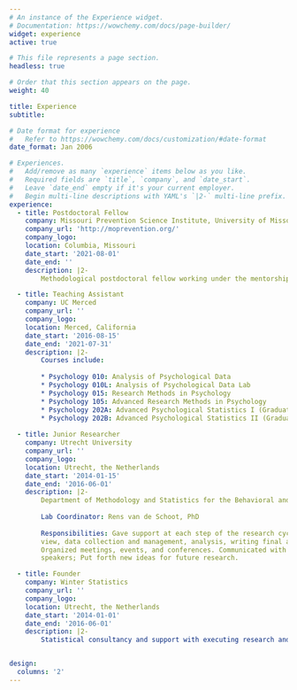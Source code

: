 ```yaml
---
# An instance of the Experience widget.
# Documentation: https://wowchemy.com/docs/page-builder/
widget: experience
active: true

# This file represents a page section.
headless: true

# Order that this section appears on the page.
weight: 40

title: Experience
subtitle:

# Date format for experience
#   Refer to https://wowchemy.com/docs/customization/#date-format
date_format: Jan 2006

# Experiences.
#   Add/remove as many `experience` items below as you like.
#   Required fields are `title`, `company`, and `date_start`.
#   Leave `date_end` empty if it's your current employer.
#   Begin multi-line descriptions with YAML's `|2-` multi-line prefix.
experience:
  - title: Postdoctoral Fellow
    company: Missouri Prevention Science Institute, University of Missouri
    company_url: 'http://moprevention.org/'
    company_logo: 
    location: Columbia, Missouri
    date_start: '2021-08-01'
    date_end: ''
    description: |2-
        Methodological postdoctoral fellow working under the mentorship of Dr. Wes Bonifay. Focusing on Bayesian statistics and structural equation models of all shapes and sizes.        

  - title: Teaching Assistant
    company: UC Merced
    company_url: ''
    company_logo: 
    location: Merced, California
    date_start: '2016-08-15'
    date_end: '2021-07-31'
    description: |2-
        Courses include:
        
        * Psychology 010: Analysis of Psychological Data
        * Psychology 010L: Analysis of Psychological Data Lab
        * Psychology 015: Research Methods in Psychology
        * Psychology 105: Advanced Research Methods in Psychology
        * Psychology 202A: Advanced Psychological Statistics I (Graduate level)
        * Psychology 202B: Advanced Psychological Statistics II (Graduate level)
        
  - title: Junior Researcher
    company: Utrecht University
    company_url: ''
    company_logo: 
    location: Utrecht, the Netherlands
    date_start: '2014-01-15'
    date_end: '2016-06-01'
    description: |2-
        Department of Methodology and Statistics for the Behavioral and Social Sciences
 
        Lab Coordinator: Rens van de Schoot, PhD
 
        Responsibilities: Gave support at each step of the research cycle (literature re-
        view, data collection and management, analysis, writing final article or report);  
        Organized meetings, events, and conferences. Communicated with guests and  
        speakers; Put forth new ideas for future research.

  - title: Founder
    company: Winter Statistics
    company_url: ''
    company_logo: 
    location: Utrecht, the Netherlands
    date_start: '2014-01-01'
    date_end: '2016-06-01'
    description: |2-
        Statistical consultancy and support with executing research and analyses. Collaborated with researchers and companies to answer their research questions with the data available; Gave introduction to Statistics workshops at conferences or within companies; Clients included: Free University Amsterdam, Elastic (USA), Lund University (Sweden), Rutgers Foundation.


design:
  columns: '2'
---
```

